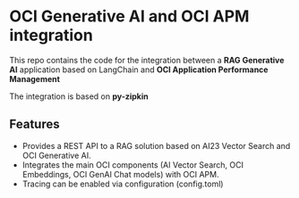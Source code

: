 # OCI Generative AI and OCI APM integration
This repo contains the code for the integration between a **RAG Generative AI** application based on LangChain and **OCI Application Performance Management**

The integration is based on **py-zipkin**

## Features
* Provides a REST API to a RAG solution based on AI23 Vector Search and OCI Generative AI.
* Integrates the main OCI components (AI Vector Search, OCI Embeddings, OCI GenAI Chat models) with OCI APM.
* Tracing can be enabled via configuration (config.toml)

